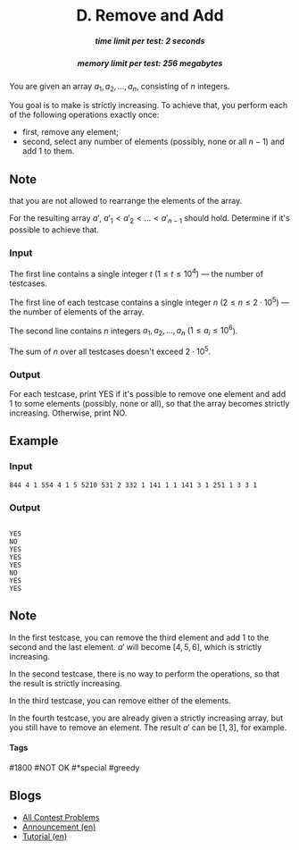 <h1 style='text-align: center;'> D. Remove and Add</h1>

<h5 style='text-align: center;'>time limit per test: 2 seconds</h5>
<h5 style='text-align: center;'>memory limit per test: 256 megabytes</h5>

You are given an array $a_1, a_2, \dots, a_n$, consisting of $n$ integers.

You goal is to make is strictly increasing. To achieve that, you perform each of the following operations exactly once: 

* first, remove any element;
* second, select any number of elements (possibly, none or all $n-1$) and add $1$ to them.

## Note

 that you are not allowed to rearrange the elements of the array.

For the resulting array $a'$, $a'_1 < a'_2 < \dots < a'_{n-1}$ should hold. Determine if it's possible to achieve that.

### Input

The first line contains a single integer $t$ ($1 \le t \le 10^4$) — the number of testcases.

The first line of each testcase contains a single integer $n$ ($2 \le n \le 2 \cdot 10^5$) — the number of elements of the array.

The second line contains $n$ integers $a_1, a_2, \dots, a_n$ ($1 \le a_i \le 10^6$).

The sum of $n$ over all testcases doesn't exceed $2 \cdot 10^5$.

### Output

For each testcase, print YES if it's possible to remove one element and add $1$ to some elements (possibly, none or all), so that the array becomes strictly increasing. Otherwise, print NO.

## Example

### Input


```text
844 4 1 554 4 1 5 5210 531 2 332 1 141 1 1 141 3 1 251 1 3 3 1
```
### Output

```text

YES
NO
YES
YES
YES
NO
YES
YES

```
## Note

In the first testcase, you can remove the third element and add $1$ to the second and the last element. $a'$ will become $[4, 5, 6]$, which is strictly increasing.

In the second testcase, there is no way to perform the operations, so that the result is strictly increasing.

In the third testcase, you can remove either of the elements.

In the fourth testcase, you are already given a strictly increasing array, but you still have to remove an element. The result $a'$ can be $[1, 3]$, for example.



#### Tags 

#1800 #NOT OK #*special #greedy 

## Blogs
- [All Contest Problems](../Kotlin_Heroes:_Episode_9_(Unrated,_T-Shirts_+_Prizes!).md)
- [Announcement (en)](../blogs/Announcement_(en).md)
- [Tutorial (en)](../blogs/Tutorial_(en).md)
